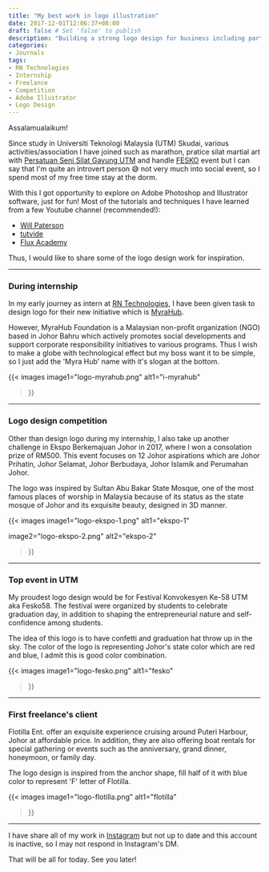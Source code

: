 ```yaml
---
title: "My best work in logo illustration"
date: 2017-12-01T12:06:37+08:00
draft: false # Set 'false' to publish
description: "Building a strong logo design for business including participating in competition and event"
categories:
- Journals
tags:
- RN Technologies
- Internship
- Freelance
- Competition
- Adobe Illustrator
- Logo Design
---
```


Assalamualaikum!

Since study in Universiti Teknologi Malaysia (UTM) Skudai, various activities/association I have joined such as marathon, pratice silat martial art with [Persatuan Seni Silat Gayung UTM](https://www.facebook.com/pssgutm) and handle [FESKO](https://twitter.com/fesko_utm) event but I can say that I'm quite an introvert person 😅 not very much into social event, so I spend most of my free time stay at the dorm.

With this I got opportunity to explore on Adobe Photoshop and Illustrator software, just for fun! Most of the tutorials and techniques I have learned from a few Youtube channel (recommended!):

- [Will Paterson](https://www.youtube.com/channel/UCIp9sEZiv36cDG7cEnrVU7Q)
- [tutvide](https://www.youtube.com/channel/UCeR7U67I2J1icV8E6Rn40vQ)
- [Flux Academy](https://www.youtube.com/@FluxAcademy)

Thus, I would like to share some of the logo design work for inspiration.

---

### During internship

In my early journey as intern at [RN Technologies](https://rntechnologies.com.my/), I have been given task to design logo for their new initiative which is [MyraHub](http://myrahub.com/).

<!-- i-Cloud allow businesses grow faster on the simple, affordable cloud server. The logo is presenting the name itself, the 'C' shape spiral surround on 'i' with a gap at the bottom with yellow and blue color shade.

{{< images
image1="logo-icloud.png"
alt1="i-Cloud"
>}} -->

However, MyraHub Foundation is a Malaysian non-profit organization (NGO) based in Johor Bahru which actively promotes social developments and support corporate responsibility initiatives to various programs. Thus I wish to make a globe with technological effect but my boss want it to be simple, so I just add the 'Myra Hub' name with it's slogan at the bottom.

{{< images
image1="logo-myrahub.png"
alt1="i-myrahub"
>}}

---

### Logo design competition

Other than design logo during my internship, I also take up another challenge in Ekspo Berkemajuan Johor in 2017, where I won a consolation prize of RM500. This event focuses on 12 Johor aspirations which are Johor Prihatin, Johor Selamat, Johor Berbudaya, Johor Islamik and Perumahan Johor.

The logo was inspired by Sultan Abu Bakar State Mosque, one of the most famous places of worship in Malaysia because of its status as the state mosque of Johor and its exquisite beauty, designed in 3D manner.

{{< images
image1="logo-ekspo-1.png"
alt1="ekspo-1"

image2="logo-ekspo-2.png"
alt2="ekspo-2"
>}}

---

### Top event in UTM

My proudest logo design would be for Festival Konvokesyen Ke-58 UTM aka Fesko58. The festival were organized by students  to celebrate graduation day, in addition to shaping the entrepreneurial nature and self-confidence among students.

The idea of this logo is to have confetti and graduation hat throw up in the sky. The color of the logo is representing Johor's state color which are red and blue, I admit this is good color combination.

{{< images
image1="logo-fesko.png"
alt1="fesko"
>}}

---

### First freelance's client

Flotilla Ent. offer an exquisite experience cruising around Puteri Harbour, Johor at affordable price. In addition, they are also offering boat rentals for special gathering or events such as the anniversary, grand dinner, honeymoon, or family day.

The logo design is inspired from the anchor shape, fill half of it with blue color to represent 'F' letter of Flotilla.

{{< images
image1="logo-flotilla.png"
alt1="flotilla"
>}}

---

I have share all of my work in [Instagram](https://www.instagram.com/naimteehee/) but not up to date and this account is inactive, so I may not respond in Instagram's DM.

That will be all for today. See you later!
